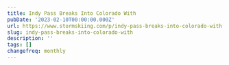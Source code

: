 ```yaml
---
title: Indy Pass Breaks Into Colorado With
pubDate: '2023-02-10T00:00:00.000Z'
url: https://www.stormskiing.com/p/indy-pass-breaks-into-colorado-with
slug: indy-pass-breaks-into-colorado-with
description: ''
tags: []
changefreq: monthly
---
```


<!-- Add post content below -->
